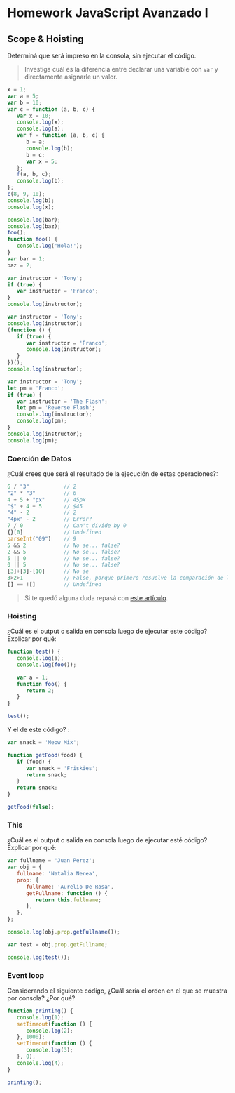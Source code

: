 # Homework JavaScript Avanzado I

## Scope & Hoisting

Determiná que será impreso en la consola, sin ejecutar el código.

> Investiga cuál es la diferencia entre declarar una variable con `var` y directamente asignarle un valor.

```javascript
x = 1;
var a = 5;
var b = 10;
var c = function (a, b, c) {
   var x = 10;
   console.log(x);
   console.log(a);
   var f = function (a, b, c) {
      b = a;
      console.log(b);
      b = c;
      var x = 5;
   };
   f(a, b, c);
   console.log(b);
};
c(8, 9, 10);
console.log(b);
console.log(x);
```
<!--              a, b, c
ejecuta funcion C(8, 9, 10)
	declara X y le asigna = 10
	imprime X que es 10
	imprime a que es 8			  a, b, c
	crea funcion F que toma los 3 argumentos (8, 9, 10)
	ejecuta funcion F(8, 9, 10)
		b se transforma en a, que es 8
		imprime b, que es 8
		b se transforma en c, que es 10
		declara X y le asigna = 5
	imprime b, que es 9
imprime b, que es 10
imprime x, que es 1

En limpio:
imprime 10
imprime 8
imprime 8
imprime 9
imprime 10
imprime 1 -->

```javascript
console.log(bar);
console.log(baz);
foo();
function foo() {
   console.log('Hola!');
}
var bar = 1;
baz = 2;
```
<!-- undefined
baz is not declared
imprime Hola! ** Esto no se llegó a ejecutar ** -->


```javascript
var instructor = 'Tony';
if (true) {
   var instructor = 'Franco';
}
console.log(instructor);
```
<!-- imprime "Franco" -->

```javascript
var instructor = 'Tony';
console.log(instructor);
(function () {
   if (true) {
      var instructor = 'Franco';
      console.log(instructor);
   }
})();
console.log(instructor);
```
<!-- imprime "Tony"
Uncaught error, ( not expected. ** Esto no sucedió, creí que el parentesis iba a ser tomado como error de sintaxis **

Solucion:
imprime "Tony"
imprime "Franco"
imprime "Tony" -->


```javascript
var instructor = 'Tony';
let pm = 'Franco';
if (true) {
   var instructor = 'The Flash';
   let pm = 'Reverse Flash';
   console.log(instructor);
   console.log(pm);
}
console.log(instructor);
console.log(pm);
```
<!-- imprime "The Flash"
imprime "Reverse Flash"
imprime "The Flash"
imprime "Reverse Flash" ** La LET no se volvió a declarar ni se pisó, siguió siendo "Franco" ** -->

### Coerción de Datos

¿Cuál crees que será el resultado de la ejecución de estas operaciones?:

```javascript
6 / "3"           // 2
"2" * "3"         // 6
4 + 5 + "px"      // 45px
"$" + 4 + 5       // $45
"4" - 2           // 2
"4px" - 2         // Error?
7 / 0             // Can't divide by 0
{}[0]             // Undefined
parseInt("09")    // 9
5 && 2            // No se... false?
2 && 5            // No se... false?
5 || 0            // No se... false?
0 || 5            // No se... false?
[3]+[3]-[10]      // No se
3>2>1             // False, porque primero resuelve la comparación de la derecha 2>1 y se vuelve True, entonces hace 3>True
[] == ![]         // Undefined
```

> Si te quedó alguna duda repasá con [este artículo](http://javascript.info/tutorial/object-conversion).

### Hoisting

¿Cuál es el output o salida en consola luego de ejecutar este código? Explicar por qué:

```javascript
function test() {
   console.log(a);
   console.log(foo());

   var a = 1;
   function foo() {
      return 2;
   }
}

test();
```
   

Y el de este código? :

```javascript
var snack = 'Meow Mix';

function getFood(food) {
   if (food) {
      var snack = 'Friskies';
      return snack;
   }
   return snack;
}

getFood(false);
```

### This

¿Cuál es el output o salida en consola luego de ejecutar esté código? Explicar por qué:

```javascript
var fullname = 'Juan Perez';
var obj = {
   fullname: 'Natalia Nerea',
   prop: {
      fullname: 'Aurelio De Rosa',
      getFullname: function () {
         return this.fullname;
      },
   },
};

console.log(obj.prop.getFullname());

var test = obj.prop.getFullname;

console.log(test());
```

### Event loop

Considerando el siguiente código, ¿Cuál sería el orden en el que se muestra por consola? ¿Por qué?

```javascript
function printing() {
   console.log(1);
   setTimeout(function () {
      console.log(2);
   }, 1000);
   setTimeout(function () {
      console.log(3);
   }, 0);
   console.log(4);
}

printing();
```
